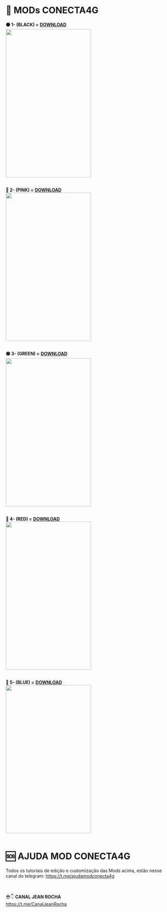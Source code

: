   # 🔷 MODs CONECTA4G

<b>⚫ 1- (BLACK) =</b> <a href="https://github.com/JeanRocha91x/Apps-Conecta4G/raw/main/Conecta4G%20V3.0(black).apk"><b>DOWNLOAD</b></a>
<br/>
<img src="https://user-images.githubusercontent.com/105602625/186505902-a67e9567-9625-48dd-9950-9bf09e5e0f80.jpg" height="470" width="270">
<br/><br/>

<b>💟 2- (PINK) =</b> <a href="https://github.com/JeanRocha91x/Apps-Conecta4G/raw/main/Conecta4G%20V3.0(rosa).apk"><b>DOWNLOAD</b></a>
<br/>
<img src="https://user-images.githubusercontent.com/105602625/186505912-89b81047-79fd-4812-ae1c-b8c3aa5bf1fd.jpg" height="470" width="270">
<br/><br/>

<b>🟢 3- (GREEN) =</b> <a href="https://github.com/JeanRocha91x/Apps-Conecta4G/raw/main/Conecta4G%20V3.0(verde).apk"><b>DOWNLOAD</b></a>
<br/>
<img src="https://user-images.githubusercontent.com/105602625/186505909-d1c334ae-af87-4cd2-a4f1-b512e0de8e73.jpg" height="470" width="270">
<br/><br/>

<b>🔴 4- (RED) =</b> <a href="https://github.com/JeanRocha91x/Apps-Conecta4G/raw/main/Conecta4G%20V3.0(vermelho).apk"><b>DOWNLOAD</b></a>
<br/>
<img src="https://user-images.githubusercontent.com/105602625/186505915-32dfe3fe-faee-478e-b5f5-721964ef8830.jpg" height="470" width="270">
<br/><br/>

<b>🔵 5- (BLUE) =</b> <a href="https://github.com/JeanRocha91x/Apps-Conecta4G/raw/main/Conecta4G%20V3.0(azul).apk"><b>DOWNLOAD</b></a>
<br/>
<img src="https://user-images.githubusercontent.com/105602625/186505907-acd77546-e7f9-4312-a620-4ddfa0e9dd68.jpg" height="470" width="270">
<br/><br/>

# 🆘 AJUDA MOD CONECTA4G

Todos os tutoriais de edição e customização das Mods acima, estão nesse canal do telegram: https://t.me/ajudamodconecta4g

<br/><br/>
😎👇 <b>CANAL JEAN ROCHA</b>
<br/>
https://t.me/CanalJeanRocha

